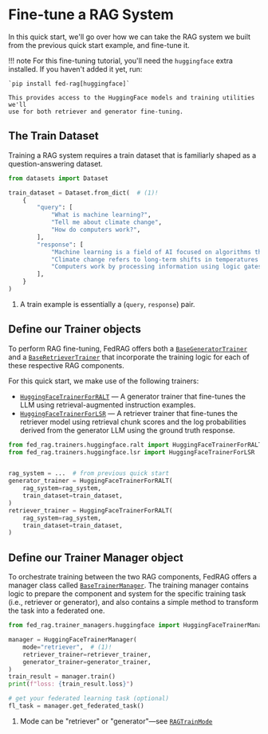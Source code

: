 # Fine-tune a RAG System

<!-- markdownlint-disable-file MD033 MD046 -->

In this quick start, we'll go over how we can take the RAG system we built from
the previous quick start example, and fine-tune it.

!!! note
    For this fine-tuning tutorial, you'll need the `huggingface` extra installed.
    If you haven't added it yet, run:

    `pip install fed-rag[huggingface]`

    This provides access to the HuggingFace models and training utilities we'll
    use for both retriever and generator fine-tuning.

## The Train Dataset

Training a RAG system requires a train dataset that is familiarly shaped as a question-answering
dataset.

```py title="training examples for RAG fine-tuning"
from datasets import Dataset

train_dataset = Dataset.from_dict(  # (1)!
    {
        "query": [
            "What is machine learning?",
            "Tell me about climate change",
            "How do computers work?",
        ],
        "response": [
            "Machine learning is a field of AI focused on algorithms that learn from data.",
            "Climate change refers to long-term shifts in temperatures and weather patterns.",
            "Computers work by processing information using logic gates and electronic components.",
        ],
    }
)
```

1. A train example is essentially a (`query`, `response`) pair.

## Define our Trainer objects

To perform RAG fine-tuning, FedRAG offers both a [`BaseGeneratorTrainer`](../../api_reference/trainers/index.md)
and a [`BaseRetrieverTrainer`](../../api_reference/trainers/index.md) that incorporate
the training logic for each of these respective RAG components.

For this quick start, we make use of the following trainers:

- [`HuggingFaceTrainerForRALT`](../../api_reference/trainers/huggingface.md) — A
  generator trainer that fine-tunes the LLM using retrieval-augmented instruction
  examples.
- [`HuggingFaceTrainerForLSR`](../../api_reference/trainers/huggingface.md) — A
  retriever trainer that fine-tunes the retriever model using retrieval chunk scores
  and the log probabilities derived from the generator LLM using the ground truth
  response.

``` py title="retrieval-augmented fine-tuning"
from fed_rag.trainers.huggingface.ralt import HuggingFaceTrainerForRALT
from fed_rag.trainers.huggingface.lsr import HuggingFaceTrainerForLSR


rag_system = ...  # from previous quick start
generator_trainer = HuggingFaceTrainerForRALT(
    rag_system=rag_system,
    train_dataset=train_dataset,
)
retriever_trainer = HuggingFaceTrainerForRALT(
    rag_system=rag_system,
    train_dataset=train_dataset,
)
```

## Define our Trainer Manager object

To orchestrate training between the two RAG components, FedRAG offers a manager
class called [`BaseTrainerManager`](../../api_reference/trainer_managers/index.md).
The training manager contains logic to prepare the component and system for the
specific training task (i.e., retriever or generator), and also contains a simple
method to transform the task into a federated one.

```py title="training with managers"
from fed_rag.trainer_managers.huggingface import HuggingFaceTrainerManager

manager = HuggingFaceTrainerManager(
    mode="retriever",  # (1)!
    retriever_trainer=retriever_trainer,
    generator_trainer=generator_trainer,
)
train_result = manager.train()
print(f"loss: {train_result.loss}")

# get your federated learning task (optional)
fl_task = manager.get_federated_task()
```

1. Mode can be "retriever" or "generator"—see [`RAGTrainMode`](../../api_reference/trainer_managers/index.md)
